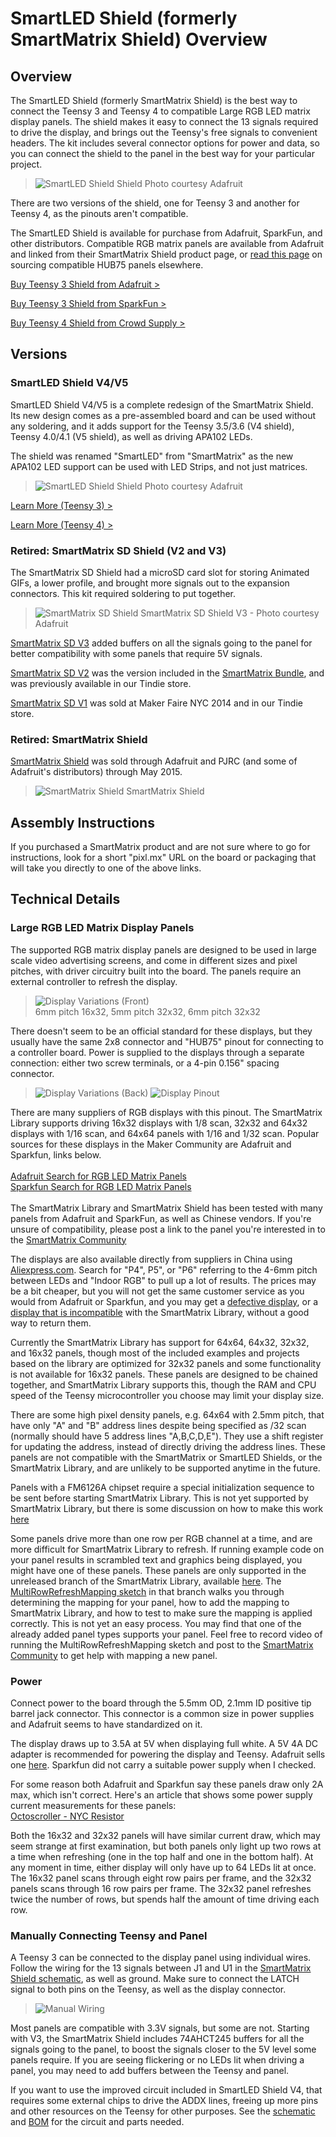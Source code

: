 # SmartLED Shield (formerly SmartMatrix Shield) Overview

## Overview

The SmartLED Shield (formerly SmartMatrix Shield) is the best way to connect the Teensy 3 and Teensy 4 to compatible Large RGB LED matrix display panels.  The shield makes it easy to connect the 13 signals required to drive the display, and brings out the Teensy's free signals to convenient headers.   The kit includes several connector options for power and data, so you can connect the shield to the panel in the best way for your particular project. 

> ![SmartLED Shield Shield](photos/sdv4isometric.jpg)
> Photo courtesy Adafruit

There are two versions of the shield, one for Teensy 3 and another for Teensy 4, as the pinouts aren't compatible.

The SmartLED Shield is available for purchase from Adafruit, SparkFun, and other distributors.  Compatible RGB matrix panels are available from Adafruit and linked from their SmartMatrix Shield product page, or [read this page](https://github.com/pixelmatix/SmartMatrix/wiki/HUB75-Panels) on sourcing compatible HUB75 panels elsewhere.

[Buy Teensy 3 Shield from Adafruit >](https://www.adafruit.com/products/1902)

[Buy Teensy 3 Shield from SparkFun >](https://www.sparkfun.com/products/15046)

[Buy Teensy 4 Shield from Crowd Supply >](https://www.crowdsupply.com/pixelmatix/smartled-shield-for-teensy-4)

## Versions

### SmartLED Shield V4/V5

SmartLED Shield V4/V5 is a complete redesign of the SmartMatrix Shield.  Its new design comes as a pre-assembled board and can be used without any soldering, and it adds support for the Teensy 3.5/3.6 (V4 shield), Teensy 4.0/4.1 (V5 shield), as well as driving APA102 LEDs.

The shield was renamed "SmartLED" from "SmartMatrix" as the new APA102 LED support can be used with LED Strips, and not just matrices.

> ![SmartLED Shield Shield](photos/sdv4isometric.jpg)
> Photo courtesy Adafruit

[Learn More (Teensy 3) >](shield-v4.html)

[Learn More (Teensy 4) >](shield-t4.html)

### Retired: SmartMatrix SD Shield (V2 and V3)
The SmartMatrix SD Shield had a microSD card slot for storing Animated GIFs, a lower profile, and brought more signals out to the expansion connectors.  This kit required soldering to put together.

> ![SmartMatrix SD Shield](photos/sdv3isometric.jpg)
> SmartMatrix SD Shield V3 - Photo courtesy Adafruit

[SmartMatrix SD V3](shield-sdv2.html) added buffers on all the signals going to the panel for better compatibility with some panels that require 5V signals.

[SmartMatrix SD V2](shield-sdv2.html) was the version included in the [SmartMatrix Bundle](fullbundle.html), and was previously available in our Tindie store.

[SmartMatrix SD V1](shield-sd.html) was sold at Maker Faire NYC 2014 and in our Tindie store.

### Retired: SmartMatrix Shield
[SmartMatrix Shield](shield-v1.html) was sold through Adafruit and PJRC (and some of Adafruit's distributors) through May 2015.

> ![SmartMatrix Shield](photos/ProtoIsometric.jpg)
> SmartMatrix Shield

## Assembly Instructions

If you purchased a SmartMatrix product and are not sure where to go for instructions, look for a short "pixl.mx" URL on the board or packaging that will take you directly to one of the above links.

## Technical Details

### Large RGB LED Matrix Display Panels

The supported RGB matrix display panels are designed to be used in large scale video advertising screens, and come in different sizes and pixel pitches, with driver circuitry built into the board.  The panels require an external controller to refresh the display.

> ![Display Variations (Front)](photos/DisplayVariationsFront.jpg)  
> 6mm pitch 16x32, 5mm pitch 32x32, 6mm pitch 32x32

There doesn't seem to be an official standard for these displays, but they usually have the same 2x8 connector and "HUB75" pinout for connecting to a controller board.  Power is supplied to the displays through a separate connection: either two screw terminals, or a 4-pin 0.156" spacing connector.

> ![Display Variations (Back)](photos/DisplayVariationsBack.jpg)
> ![Display Pinout](photos/DisplayPinout.jpg)

There are many suppliers of RGB displays with this pinout.  The SmartMatrix Library supports driving 16x32 displays with 1/8 scan, 32x32 and 64x32 displays with 1/16 scan, and 64x64 panels with 1/16 and 1/32 scan.  Popular sources for these displays in the Maker Community are Adafruit and Sparkfun, links below.  
<br/>
[Adafruit Search for RGB LED Matrix Panels](https://www.adafruit.com/?q=rgb%20LED%20matrix%20panel)  
[Sparkfun Search for RGB LED Matrix Panels](https://www.sparkfun.com/search/results?term=RGB+LED+matrix+panel)  
<br/>
The SmartMatrix Library and SmartMatrix Shield has been tested with many panels from Adafruit and SparkFun, as well as Chinese vendors.  If you're unsure of compatibility, please post a link to the panel you're interested in to the [SmartMatrix Community](https://community.pixelmatix.com)

The displays are also available directly from suppliers in China using [Aliexpress.com](http://www.aliexpress.com/).  Search for "P4", P5", or "P6" referring to the 4-6mm pitch between LEDs and "Indoor RGB" to pull up a lot of results.  The prices may be a bit cheaper, but you will not get the same customer service as you would from Adafruit or Sparkfun, and you may get a [defective display](https://plus.google.com/113700969348903612932/posts/dmweg9newJa), or a [display that is incompatible](https://muut.com/pixelmatix#!/support:mirrored-text-start-coord) with the SmartMatrix Library, without a good way to return them.

Currently the SmartMatrix Library has support for 64x64, 64x32, 32x32, and 16x32 panels, though most of the included examples and projects based on the library are optimized for 32x32 panels and some functionality is not available for 16x32 panels.  These panels are designed to be chained together, and SmartMatrix Library supports this, though the RAM and CPU speed of the Teensy microcontroller you choose may limit your display size.

There are some high pixel density panels, e.g. 64x64 with 2.5mm pitch, that have only "A" and "B" address lines despite being specified as /32 scan (normally should have 5 address lines "A,B,C,D,E").  They use a shift register for updating the address, instead of directly driving the address lines.  These panels are not compatible with the SmartMatrix or SmartLED Shields, or the SmartMatrix Library, and are unlikely to be supported anytime in the future.

Panels with a FM6126A chipset require a special initialization sequence to be sent before starting SmartMatrix Library.  This is not yet supported by SmartMatrix Library, but there is some discussion on how to make this work [here](https://community.pixelmatix.com/t/smartmatrix-doesnt-support-fm6126a-driver-chips/421/)

Some panels drive more than one row per RGB channel at a time, and are more difficult for SmartMatrix Library to refresh.  If running example code on your panel results in scrambled text and graphics being displayed, you might have one of these panels.  These panels are only supported in the unreleased branch of the SmartMatrix Library, available [here](https://github.com/pixelmatix/SmartMatrix/tree/teensylc).  The [MultiRowRefreshMapping sketch](https://github.com/pixelmatix/SmartMatrix/tree/teensylc/examples/MultiRowRefreshMapping) in that branch walks you through determining the mapping for your panel, how to add the mapping to SmartMatrix Library, and how to test to make sure the mapping is applied correctly.  This is not yet an easy process.  You may find that one of the already added panel types supports your panel.  Feel free to record video of running the MultiRowRefreshMapping sketch and post to the [SmartMatrix Community](community.pixelmatix.com) to get help with mapping a new panel.

<!-- ### TODO: Multiplexed Panels vs Addressable LEDs
Cost
Brightness
Brightness control
Size
Refresh rate -->

### Power

Connect power to the board through the 5.5mm OD, 2.1mm ID positive tip barrel jack connector.  This connector is a common size in power supplies and Adafruit seems to have standardized on it.

The display draws up to 3.5A at 5V when displaying full white.  A 5V 4A DC adapter is recommended for powering the display and Teensy.  Adafruit sells one [here](http://www.adafruit.com/products/1466).  Sparkfun did not carry a suitable power supply when I checked.

For some reason both Adafruit and Sparkfun say these panels draw only 2A max, which isn't correct.  Here's an article that shows some power supply current measurements for these panels:  
[Octoscroller - NYC Resistor](http://www.nycresistor.com/2013/09/12/octoscroller/)

Both the 16x32 and 32x32 panels will have similar current draw, which may seem strange at first examination, but both panels only light up two rows at a time when refreshing (one in the top half and one in the bottom half).  At any moment in time, either display will only have up to 64 LEDs lit at once.  The 16x32 panel scans through eight row pairs per frame, and the 32x32 panels scans through 16 row pairs per frame.  The 32x32 panel refreshes twice the number of rows, but spends half the amount of time driving each row.

### Manually Connecting Teensy and Panel

A Teensy 3 can be connected to the display panel using individual wires.  Follow the wiring for the 13 signals between J1 and U1 in the [SmartMatrix Shield schematic](https://github.com/pixelmatix/SmartMatrix/raw/master/hardware/SmartMatrixShield_V1_sch.pdf), as well as ground.  Make sure to connect the LATCH signal to both pins on the Teensy, as well as the display connector.
> ![Manual Wiring](photos/TeensyManualWiring.jpg)

Most panels are compatible with 3.3V signals, but some are not.  Starting with V3, the SmartMatrix Shield includes 74AHCT245 buffers for all the signals going to the panel, to boost the signals closer to the 5V level some panels require.  If you are seeing flickering or no LEDs lit when driving a panel, you may need to add buffers between the Teensy and panel.

If you want to use the improved circuit included in SmartLED Shield V4, that requires some external chips to drive the ADDX lines, freeing up more pins and other resources on the Teensy for other purposes.  See the [schematic](https://github.com/pixelmatix/SmartMatrix/raw/master/extras/hardware/SmartLEDShield_V4_sch.pdf) and [BOM](https://github.com/pixelmatix/SmartMatrix/raw/master/extras/hardware/SmartLEDShield_V4_BOM.pdf) for the circuit and parts needed.
